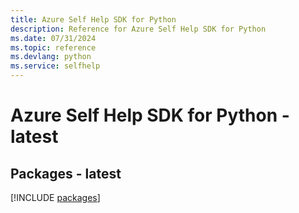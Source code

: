 ```yaml
---
title: Azure Self Help SDK for Python
description: Reference for Azure Self Help SDK for Python
ms.date: 07/31/2024
ms.topic: reference
ms.devlang: python
ms.service: selfhelp
---
```

# Azure Self Help SDK for Python - latest
## Packages - latest
[!INCLUDE [packages](self-help-index.md)]